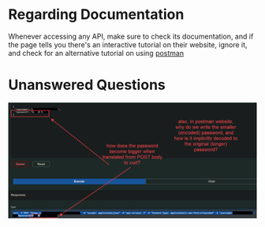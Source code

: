 # Regarding Documentation
Whenever accessing any API, make sure to check its documentation, and if the page tells you there's an interactive tutorial on their website, ignore it, and check for an alternative tutorial on using [postman](https://web.postman.co/)

# Unanswered Questions

![Pasted image 20230224213026](../../Media/Default/Pasted%20image%2020230224213026.png)
